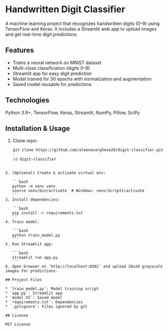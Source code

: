 # Handwritten Digit Classifier

A machine learning project that recognizes handwritten digits (0–9) using TensorFlow and Keras. It includes a Streamlit web app to upload images and get real-time digit predictions.

## Features
- Trains a neural network on MNIST dataset
- Multi-class classification (digits 0–9)
- Streamlit app for easy digit prediction
- Model trained for 30 epochs with normalization and augmentation
- Saved model reusable for predictions

## Technologies
Python 3.9+, TensorFlow, Keras, Streamlit, NumPy, Pillow, SciPy

## Installation & Usage
1. Clone repo:
   ```bash
   git clone https://github.com/aleenavarghese29/digit-classifier.git

   cd digit-classifier
````

2. (Optional) Create & activate virtual env:

   ```bash
   python -m venv venv
   source venv/bin/activate  # Windows: venv\Scripts\activate
   ```
3. Install dependencies:

   ```bash
   pip install -r requirements.txt
   ```
4. Train model:

   ```bash
   python train_model.py
   ```
5. Run Streamlit app:

   ```bash
   streamlit run app.py
   ```
6. Open browser at `http://localhost:8501` and upload 28x28 grayscale images for predictions.

## Project Files

* `train_model.py`: Model training script
* `app.py`: Streamlit app
* `model.h5`: Saved model
* `requirements.txt`: Dependencies
* `.gitignore`: Files ignored by git

## License

MIT License

